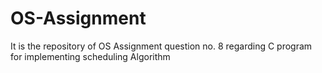 # OS-Assignment
It is the repository of OS Assignment question no. 8 regarding C program for implementing scheduling Algorithm
